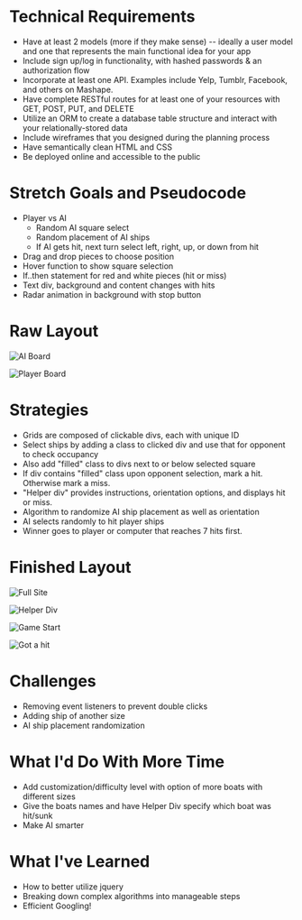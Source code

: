 # Technical Requirements
* Have at least 2 models (more if they make sense) -- ideally a user model and one that represents the main functional idea for your app
* Include sign up/log in functionality, with hashed passwords & an authorization flow
* Incorporate at least one API. Examples include Yelp, Tumblr, Facebook, and others on Mashape.
* Have complete RESTful routes for at least one of your resources with GET, POST, PUT, and DELETE
* Utilize an ORM to create a database table structure and interact with your relationally-stored data
* Include wireframes that you designed during the planning process
* Have semantically clean HTML and CSS
* Be deployed online and accessible to the public

# Stretch Goals and Pseudocode
* Player vs AI
	* Random AI square select
	* Random placement of AI ships
	* If AI gets hit, next turn select left, right, up, or down from hit
* Drag and drop pieces to choose position
* Hover function to show square selection
* If..then statement for red and white pieces (hit or miss)
* Text div, background and content changes with hits
* Radar animation in background with stop button

# Raw Layout 
![AI Board](imgs/Screenshots/Raw-warboat.png)

![Player Board](imgs/Screenshots/raw-your-board.png)

# Strategies
* Grids are composed of clickable divs, each with unique ID
* Select ships by adding a class to clicked div and use that for opponent to check occupancy
* Also add "filled" class to divs next to or below selected square
* If div contains "filled" class upon opponent selection, mark a hit. Otherwise mark a miss.
* "Helper div" provides instructions, orientation options, and displays hit or miss.
* Algorithm to randomize AI ship placement as well as orientation
* AI selects randomly to hit player ships
* Winner goes to player or computer that reaches 7 hits first.

# Finished Layout
![Full Site](imgs/Screenshots/Full-site.png)

![Helper Div](imgs/Screenshots/Ship-option.png)

![Game Start](imgs/Screenshots/Ships-placed.png)

![Got a hit](imgs/Screenshots/Got-hit.png)

# Challenges 
* Removing event listeners to prevent double clicks
* Adding ship of another size
* AI ship placement randomization

# What I'd Do With More Time
* Add customization/difficulty level with option of more boats with different sizes
* Give the boats names and have Helper Div specify which boat was hit/sunk
* Make AI smarter

# What I've Learned
* How to better utilize jquery
* Breaking down complex algorithms into manageable steps
* Efficient Googling!